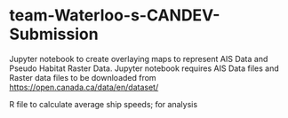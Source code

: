 # team-Waterloo-s-CANDEV-Submission
Jupyter notebook to create overlaying maps to represent AIS Data and Pseudo Habitat Raster Data.
Jupyter notebook requires AIS Data files and Raster data files to be downloaded from https://open.canada.ca/data/en/dataset/

R file to calculate average ship speeds; for analysis
